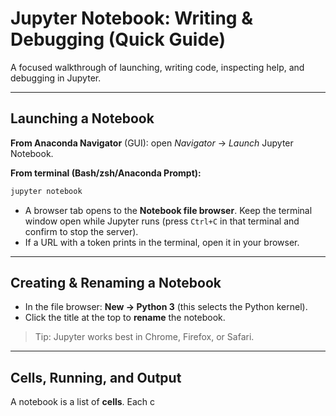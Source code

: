 # Jupyter Notebook: Writing & Debugging (Quick Guide)

A focused walkthrough of launching, writing code, inspecting help, and debugging in Jupyter.

---

## Launching a Notebook

**From Anaconda Navigator** (GUI): open *Navigator* → *Launch* Jupyter Notebook.

**From terminal (Bash/zsh/Anaconda Prompt):**

```bash
jupyter notebook
```

* A browser tab opens to the **Notebook file browser**. Keep the terminal window open while Jupyter runs (press `Ctrl+C` in that terminal and confirm to stop the server).
* If a URL with a token prints in the terminal, open it in your browser.

---

## Creating & Renaming a Notebook

* In the file browser: **New → Python 3** (this selects the Python kernel).
* Click the title at the top to **rename** the notebook.

> Tip: Jupyter works best in Chrome, Firefox, or Safari.

---

## Cells, Running, and Output

A notebook is a list of **cells**. Each c
